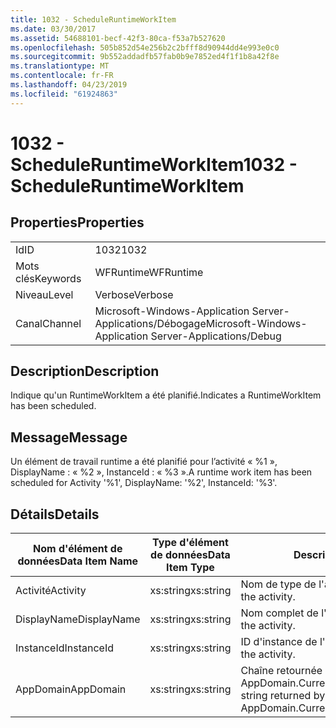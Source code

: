 ```yaml
---
title: 1032 - ScheduleRuntimeWorkItem
ms.date: 03/30/2017
ms.assetid: 54688101-becf-42f3-80ca-f53a7b527620
ms.openlocfilehash: 505b852d54e256b2c2bfff8d90944dd4e993e0c0
ms.sourcegitcommit: 9b552addadfb57fab0b9e7852ed4f1f1b8a42f8e
ms.translationtype: MT
ms.contentlocale: fr-FR
ms.lasthandoff: 04/23/2019
ms.locfileid: "61924863"
---
```

# <a name="1032---scheduleruntimeworkitem"></a><span data-ttu-id="b29f7-102">1032 - ScheduleRuntimeWorkItem</span><span class="sxs-lookup"><span data-stu-id="b29f7-102">1032 - ScheduleRuntimeWorkItem</span></span>
## <a name="properties"></a><span data-ttu-id="b29f7-103">Properties</span><span class="sxs-lookup"><span data-stu-id="b29f7-103">Properties</span></span>  
  
|||  
|-|-|  
|<span data-ttu-id="b29f7-104">Id</span><span class="sxs-lookup"><span data-stu-id="b29f7-104">ID</span></span>|<span data-ttu-id="b29f7-105">1032</span><span class="sxs-lookup"><span data-stu-id="b29f7-105">1032</span></span>|  
|<span data-ttu-id="b29f7-106">Mots clés</span><span class="sxs-lookup"><span data-stu-id="b29f7-106">Keywords</span></span>|<span data-ttu-id="b29f7-107">WFRuntime</span><span class="sxs-lookup"><span data-stu-id="b29f7-107">WFRuntime</span></span>|  
|<span data-ttu-id="b29f7-108">Niveau</span><span class="sxs-lookup"><span data-stu-id="b29f7-108">Level</span></span>|<span data-ttu-id="b29f7-109">Verbose</span><span class="sxs-lookup"><span data-stu-id="b29f7-109">Verbose</span></span>|  
|<span data-ttu-id="b29f7-110">Canal</span><span class="sxs-lookup"><span data-stu-id="b29f7-110">Channel</span></span>|<span data-ttu-id="b29f7-111">Microsoft-Windows-Application Server-Applications/Débogage</span><span class="sxs-lookup"><span data-stu-id="b29f7-111">Microsoft-Windows-Application Server-Applications/Debug</span></span>|  
  
## <a name="description"></a><span data-ttu-id="b29f7-112">Description</span><span class="sxs-lookup"><span data-stu-id="b29f7-112">Description</span></span>  
 <span data-ttu-id="b29f7-113">Indique qu'un RuntimeWorkItem a été planifié.</span><span class="sxs-lookup"><span data-stu-id="b29f7-113">Indicates a RuntimeWorkItem has been scheduled.</span></span>  
  
## <a name="message"></a><span data-ttu-id="b29f7-114">Message</span><span class="sxs-lookup"><span data-stu-id="b29f7-114">Message</span></span>  
 <span data-ttu-id="b29f7-115">Un élément de travail runtime a été planifié pour l’activité « %1 », DisplayName : « %2 », InstanceId : « %3 ».</span><span class="sxs-lookup"><span data-stu-id="b29f7-115">A runtime work item has been scheduled for Activity '%1', DisplayName: '%2', InstanceId: '%3'.</span></span>  
  
## <a name="details"></a><span data-ttu-id="b29f7-116">Détails</span><span class="sxs-lookup"><span data-stu-id="b29f7-116">Details</span></span>  
  
|<span data-ttu-id="b29f7-117">Nom d'élément de données</span><span class="sxs-lookup"><span data-stu-id="b29f7-117">Data Item Name</span></span>|<span data-ttu-id="b29f7-118">Type d'élément de données</span><span class="sxs-lookup"><span data-stu-id="b29f7-118">Data Item Type</span></span>|<span data-ttu-id="b29f7-119">Description</span><span class="sxs-lookup"><span data-stu-id="b29f7-119">Description</span></span>|  
|--------------------|--------------------|-----------------|  
|<span data-ttu-id="b29f7-120">Activité</span><span class="sxs-lookup"><span data-stu-id="b29f7-120">Activity</span></span>|<span data-ttu-id="b29f7-121">xs:string</span><span class="sxs-lookup"><span data-stu-id="b29f7-121">xs:string</span></span>|<span data-ttu-id="b29f7-122">Nom de type de l'activité.</span><span class="sxs-lookup"><span data-stu-id="b29f7-122">The type name of the activity.</span></span>|  
|<span data-ttu-id="b29f7-123">DisplayName</span><span class="sxs-lookup"><span data-stu-id="b29f7-123">DisplayName</span></span>|<span data-ttu-id="b29f7-124">xs:string</span><span class="sxs-lookup"><span data-stu-id="b29f7-124">xs:string</span></span>|<span data-ttu-id="b29f7-125">Nom complet de l'activité.</span><span class="sxs-lookup"><span data-stu-id="b29f7-125">The display name of the activity.</span></span>|  
|<span data-ttu-id="b29f7-126">InstanceId</span><span class="sxs-lookup"><span data-stu-id="b29f7-126">InstanceId</span></span>|<span data-ttu-id="b29f7-127">xs:string</span><span class="sxs-lookup"><span data-stu-id="b29f7-127">xs:string</span></span>|<span data-ttu-id="b29f7-128">ID d'instance de l'activité.</span><span class="sxs-lookup"><span data-stu-id="b29f7-128">The instance id of the activity.</span></span>|  
|<span data-ttu-id="b29f7-129">AppDomain</span><span class="sxs-lookup"><span data-stu-id="b29f7-129">AppDomain</span></span>|<span data-ttu-id="b29f7-130">xs:string</span><span class="sxs-lookup"><span data-stu-id="b29f7-130">xs:string</span></span>|<span data-ttu-id="b29f7-131">Chaîne retournée par AppDomain.CurrentDomain.FriendlyName.</span><span class="sxs-lookup"><span data-stu-id="b29f7-131">The string returned by AppDomain.CurrentDomain.FriendlyName.</span></span>|
